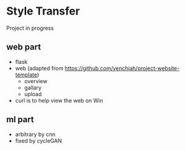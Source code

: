# Style Transfer
Project in progress
## web part
- flask 
- web (adapted from https://github.com/yenchiah/project-website-template)
  - overview
  - gallary
  - upload
- curl is to help view the web on Win
## ml part
- arbitrary by cnn
- fixed by cycleGAN
